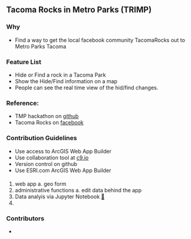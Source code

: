 ## Tacoma Rocks in Metro Parks (TRIMP)

### Why
- Find a way to get the local facebook community TacomaRocks out to Metro Parks Tacoma

### Feature List
- Hide or Find a rock in a Tacoma Park
- Show the Hide/Find information on a map
- People can see the real time view of the hid/find changes.

### Reference:
- TMP hackathon on [github](https://github.com/MetroParksTacoma/hackathon)
- Tacoma Rocks on [facebook](https://www.facebook.com/groups/TacomaRocks/) 

### Contribution Guidelines
- Use access to ArcGIS Web App Builder
- Use collaboration tool at [c9.io](https://c9.io)
- Version control on github
- Use ESRI.com ArcGIS Web App Builder

#### 
1. web app 
   a. geo form
2. administrative functions
   a. edit data behind the app 
3. Data analyis via Jupyter Notebook [:link:](https://github.com/jstopchick/metro-parks-hackathon/blob/master/datarocks.ipynb)
4. 


### Contributors
-
